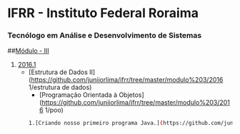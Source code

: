 # IFRR - Instituto Federal Roraima
### Tecnólogo em Análise e Desenvolvimento de Sistemas


##[Módulo - III](https://github.com/juniiorlima/ifrr/tree/master/modulo%203)
1. [2016.1](https://github.com/juniiorlima/ifrr/tree/master/modulo%203/2016.1)
	* [Estrutura de Dados II](https://github.com/juniiorlima/ifrr/tree/master/modulo%203/2016 1/estrutura de dados)
		* [Programação Orientada à Objetos](https://github.com/juniiorlima/ifrr/tree/master/modulo%203/2016 1/poo)
		```bash
		1.[Criando nosso primeiro programa Java.](https://github.com/juniiorlima/ifrr/tree/master/modulo%203/2016 1/poo/atividade 1)
		```